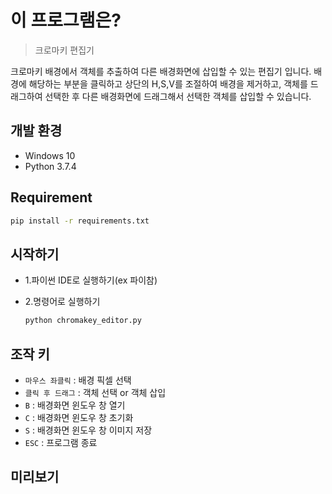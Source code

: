 # 이 프로그램은?
> 크로마키 편집기

크로마키 배경에서 객체를 추출하여 다른 배경화면에 삽입할 수 있는 편집기 입니다.
배경에 해당하는 부분을 클릭하고 상단의 H,S,V를 조절하여 배경을 제거하고, 객체를 드래그하여 선택한 후 다른 배경화면에 드래그해서 선택한 객체를 삽입할 수 있습니다.

## 개발 환경
- Windows 10
- Python 3.7.4

## Requirement
```sh
pip install -r requirements.txt
```

## 시작하기
- 1.파이썬 IDE로 실행하기(ex 파이참)

- 2.명령어로 실행하기
    ```sh
    python chromakey_editor.py
    ```

## 조작 키
- `마우스 좌클릭` : 배경 픽셀 선택
- `클릭 후 드래그` : 객체 선택 or 객체 삽입
- `B` : 배경화면 윈도우 창 열기
- `C` : 배경화면 윈도우 창 초기화
- `S` : 배경화면 윈도우 창 이미지 저장
- `ESC` : 프로그램 종료


## 미리보기
